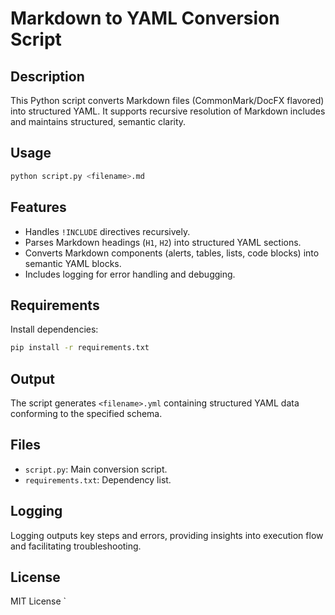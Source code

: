 # Markdown to YAML Conversion Script

## Description
This Python script converts Markdown files (CommonMark/DocFX flavored) into structured YAML. It supports recursive resolution of Markdown includes and maintains structured, semantic clarity.

## Usage
```bash
python script.py <filename>.md
```


## Features
- Handles `!INCLUDE` directives recursively.
- Parses Markdown headings (`H1`, `H2`) into structured YAML sections.
- Converts Markdown components (alerts, tables, lists, code blocks) into semantic YAML blocks.
- Includes logging for error handling and debugging.

## Requirements
Install dependencies:
```bash
pip install -r requirements.txt
```

## Output
The script generates `<filename>.yml` containing structured YAML data conforming to the specified schema.

## Files
- `script.py`: Main conversion script.
- `requirements.txt`: Dependency list.

## Logging
Logging outputs key steps and errors, providing insights into execution flow and facilitating troubleshooting.

## License
MIT License
`